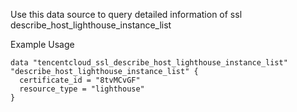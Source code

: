 Use this data source to query detailed information of ssl describe_host_lighthouse_instance_list

Example Usage

```hcl
data "tencentcloud_ssl_describe_host_lighthouse_instance_list" "describe_host_lighthouse_instance_list" {
  certificate_id = "8tvMCvGF"
  resource_type = "lighthouse"
}
```